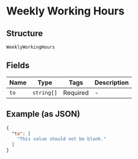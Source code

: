 
# Weekly Working Hours

## Structure

`WeeklyWorkingHours`

## Fields

| Name | Type | Tags | Description |
|  --- | --- | --- | --- |
| `to` | `string[]` | Required | - |

## Example (as JSON)

```json
{
  "to": [
    "This value should not be blank."
  ]
}
```

